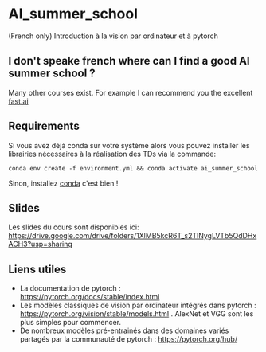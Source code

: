 # AI_summer_school
(French only) Introduction à la vision par ordinateur et à pytorch

## I don't speake french where can I find a good AI summer school ?

Many other courses exist. For example I can recommend you the excellent [fast.ai](fast.ai)


## Requirements

Si vous avez déjà conda sur votre système alors vous pouvez installer les librairies nécessaires à la réalisation des TDs via la commande:

    conda env create -f environment.yml && conda activate ai_summer_school

Sinon, installez [conda](https://docs.conda.io/projects/conda/en/latest/user-guide/install/) c'est bien !

## Slides

Les slides du cours sont disponibles ici: https://drive.google.com/drive/folders/1XlMB5kcR6T_s2TlNygLVTb5QdDHxACH3?usp=sharing

## Liens utiles

- La documentation de pytorch : https://pytorch.org/docs/stable/index.html
- Les modèles classiques de vision par ordinateur intégrés dans pytorch : https://pytorch.org/vision/stable/models.html . AlexNet et VGG sont les plus simples pour commencer.
- De nombreux modèles pré-entrainés dans des domaines variés partagés par la communauté de pytorch : https://pytorch.org/hub/
